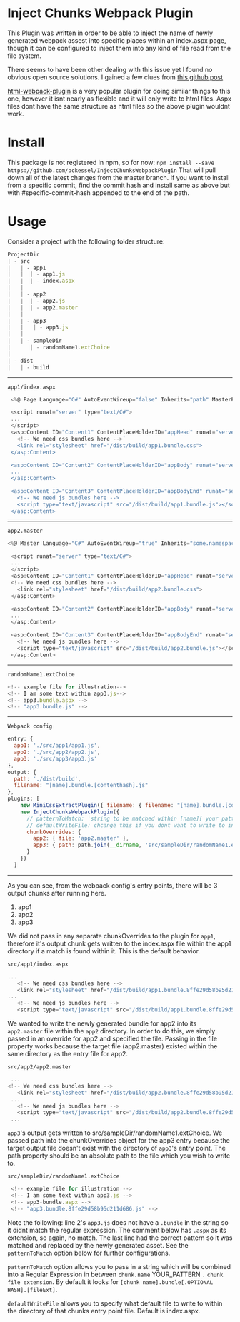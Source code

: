 # Inject Chunks Webpack Plugin
This Plugin was written in order to be able to inject the name of newly generated webpack assest into specific places within an index.aspx page,
though it can be configured to inject them into any kind of file read from the file system.

There seems to have been other dealing with this issue yet I found no obvious open source solutions. I gained a few clues from [this github post](https://github.com/webpack/webpack/issues/86#issuecomment-135526500)

[html-webpack-plugin](https://github.com/ampedandwired/html-webpack-plugin) is a very popular plugin for doing similar things to this one, however it isnt nearly as flexible and it will only write to html files. Aspx files dont have the same structure as html files so the above plugin wouldnt work.

# Install
This package is not registered in npm, so for now:
`npm install --save https://github.com/pckessel/InjectChunksWebpackPlugin`
That will pull down all of the latest changes from the master branch. If you want to install from a specific commit,
find the commit hash and install same as above but with #specific-commit-hash appended to the end of the path.

# Usage
Consider a project with the following folder structure:

```js
ProjectDir
| - src
|   | - app1
|   |  | - app1.js
|   |  | - index.aspx
|   |
|   | - app2
|   |  | - app2.js
|   |  | - app2.master
|   |
|   | - app3
|   |   | - app3.js
|   |
|   | - sampleDir
|      | - randomName1.extChoice
|
| - dist
|   | - build
```

---

`app1/index.aspx`
```js
 <%@ Page Language="C#" AutoEventWireup="false" Inherits="path" MasterPageFile="~/> path %>

 <script runat="server" type="text/C#">
 ...
 </script>
 <asp:Content ID="Content1" ContentPlaceHolderID="appHead" runat="server">
   <!-- We need css bundles here -->`
   <link rel="stylesheet" href="/dist/build/app1.bundle.css">
 </asp:Content>

 <asp:Content ID="Content2" ContentPlaceHolderID="appBody" runat="server">
 ...
 </asp:Content>

 <asp:Content ID="Content3" ContentPlaceHolderID="appBodyEnd" runat="server">
   <!-- We need js bundles here -->
   <script type="text/javascript" src="/dist/build/app1.bundle.js"></script>
 </asp:Content>
```
---

`app2.master`
```js
<%@ Master Language="C#" AutoEventWireup="true" Inherits="some.namespace" %>

 <script runat="server" type="text/C#">
 ...
 </script>
 <asp:Content ID="Content1" ContentPlaceHolderID="appHead" runat="server">
 <!-- We need css bundles here -->
   <link rel="stylesheet" href="/dist/build/app2.bundle.css">
 </asp:Content>

 <asp:Content ID="Content2" ContentPlaceHolderID="appBody" runat="server">
 ...
 </asp:Content>

 <asp:Content ID="Content3" ContentPlaceHolderID="appBodyEnd" runat="server">
   <!-- We need js bundles here -->
   <script type="text/javascript" src="/dist/build/app2.bundle.js"></script>
 </asp:Content>
```

---

`randomName1.extChoice`
```js
<!-- example file for illustration-->
<!-- I am some text within app3.js-->
<!-- app3.bundle.aspx -->
<!-- "app3.bundle.js" -->
```
---

`Webpack config`
```js
entry: {
  app1: './src/app1/app1.js',
  app2: './src/app2/app2.js',
  app3: './src/app3/app3.js'
},
output: {
  path: './dist/build',
  filename: "[name].bundle.[contenthash].js"
},
plugins: [
    new MiniCssExtractPlugin({ filename: { filename: "[name].bundle.[contenthash].css" } }),
    new InjectChunksWebpackPlugin({
      // patternToMatch: 'string to be matched within [name][ your pattern ].[js|css]',
      // defaultWriteFile: chcange this if you dont want to write to index.aspx by default
      chunkOverrides: {
        app2: { file: 'app2.master' },
        app3: { path: path.join(__dirname, 'src/sampleDir/randomName1.extChoice')}
      }
    })
  ]
```

---

As you can see, from the webpack config's entry points, there will be 3 output chunks after running here.
1. app1
2. app2
3. app3

We did not pass in any separate chunkOverrides to the plugin for `app1`, therefore it's output chunk gets written to the index.aspx file within the app1 directory if a match is found within it. This is the default behavior.

`src/app1/index.aspx`
```js
...
   <!-- We need css bundles here -->
   <link rel="stylesheet" href="/dist/build/app1.bundle.8ffe29d58b95d211d686.css">
...
   <!-- We need js bundles here -->
   <script type="text/javascript" src="/dist/build/app1.bundle.8ffe29d58b95d211d686.js"></script>
```

We wanted to write the newly generated bundle for app2 into its `app2.master` file within the `app2` directory. In order to do this, we simply passed in an override for app2 and specified the file. Passing in the file property works because the target file (app2.master) existed within the same directory as the entry file for app2.

`src/app2/app2.master`
```js
 ...
<!-- We need css bundles here -->
   <link rel="stylesheet" href="/dist/build/app2.bundle.8ffe29d58b95d211d686.css">
 ...
   <!-- We need js bundles here -->
   <script type="text/javascript" src="/dist/build/app2.bundle.8ffe29d58b95d211d686.js"></script>
 ...
```

`app3`'s output gets written to src/sampleDir/randomName1.extChoice. We passed path into the chunkOverrides object for the app3 entry because the target output file doesn't exist with the directory of `app3`'s entry point. The path property should be an absolute path to the file which you wish to write to.

`src/sampleDir/randomName1.extChoice`
```js
 <!-- example file for illustration -->
 <!-- I am some text within app3.js -->
 <!-- app3-bundle.aspx -->
 <!-- "app3.bundle.8ffe29d58b95d211d686.js" -->
```

Note the following:
line 2's `app3.js` does not have a `.bundle` in the string so it didnt match the regular expression.
The comment below has `.aspx` as its extension, so again, no match.
The last line had the correct pattern so it was matched and replaced by the newly generated asset.
See the `patternToMatch` option below for further configurations.

`patternToMatch` option allows you to pass in a string which will be combined into a Regular Expression
in between `chunk.name` YOUR_PATTERN `.` `chunk file extension`.
By default it looks for `[chunk name].bundle[.OPTIONAL HASH].[fileExt]`.

`defaultWriteFile` allows you to specify what default file to write to within the directory of that chunks entry point file. Default is index.aspx.
